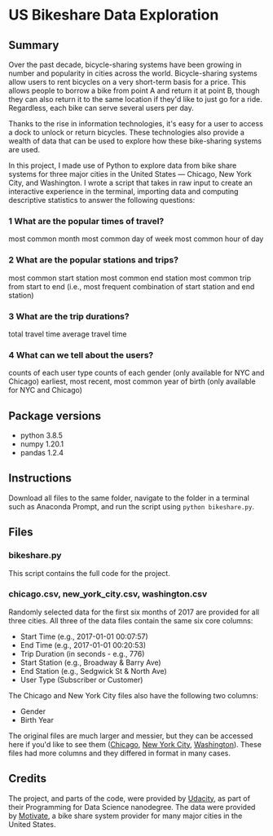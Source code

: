# US Bikeshare Data Exploration

## Summary
Over the past decade, bicycle-sharing systems have been growing in number and popularity in cities across the world. Bicycle-sharing systems allow users to rent bicycles on a very short-term basis for a price. This allows people to borrow a bike from point A and return it at point B, though they can also return it to the same location if they'd like to just go for a ride. Regardless, each bike can serve several users per day.

Thanks to the rise in information technologies, it's easy for a user to access a dock to unlock or return bicycles. These technologies also provide a wealth of data that can be used to explore how these bike-sharing systems are used.

In this project, I made use of Python to explore data from bike share systems for three major cities in the United States — Chicago, New York City, and Washington. I wrote a script that takes in raw input to create an interactive experience in the terminal, importing data and computing descriptive statistics to answer the following questions:

### 1 What are the popular times of travel?

most common month
most common day of week
most common hour of day

### 2 What are the popular stations and trips?

most common start station
most common end station
most common trip from start to end (i.e., most frequent combination of start station and end station)

### 3 What are the trip durations?

total travel time
average travel time

### 4 What can we tell about the users?

counts of each user type
counts of each gender (only available for NYC and Chicago)
earliest, most recent, most common year of birth (only available for NYC and Chicago)

## Package versions
* python 3.8.5
* numpy 1.20.1
* pandas 1.2.4

## Instructions
Download all files to the same folder, navigate to the folder in a terminal such as Anaconda Prompt, and run the script using `python bikeshare.py`.

## Files

### bikeshare.py
This script contains the full code for the project.

### chicago.csv, new_york_city.csv, washington.csv
Randomly selected data for the first six months of 2017 are provided for all three cities. All three of the data files contain the same six core columns:

* Start Time (e.g., 2017-01-01 00:07:57)
* End Time (e.g., 2017-01-01 00:20:53)
* Trip Duration (in seconds - e.g., 776)
* Start Station (e.g., Broadway & Barry Ave)
* End Station (e.g., Sedgwick St & North Ave)
* User Type (Subscriber or Customer)

The Chicago and New York City files also have the following two columns:

* Gender
* Birth Year

The original files are much larger and messier, but they can be accessed here if you'd like to see them ([Chicago](https://www.divvybikes.com/system-data), [New York City](https://www.citibikenyc.com/system-data), [Washington](https://www.capitalbikeshare.com/system-data)). These files had more columns and they differed in format in many cases.

## Credits
The project, and parts of the code, were provided by [Udacity](https://www.udacity.com), as part of their Programming for Data Science nanodegree. The data were provided by [Motivate](https://www.motivateco.com/), a bike share system provider for many major cities in the United States.

